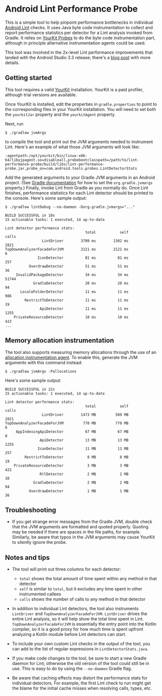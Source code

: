 Android Lint Performance Probe
===

This is a simple tool to help pinpoint performance bottlenecks in individual
[Android Lint](https://developer.android.com/studio/write/lint) checks. It uses Java byte code instrumentation to
collect and report performance statistics per detector for a Lint analysis invoked from Gradle. It relies on
[YourKit Probes](https://www.yourkit.com/docs/java/help/probe_class.jsp) to do the byte code instrumentation part,
although in principle alternative instrumentation agents could be used.

This tool was involved in the 2x-level Lint performance improvements that landed with the Android Studio 3.3 release;
there's a [blog post](https://link.medium.com/ppyrkiQEPV) with more details.


Getting started
---

This tool requires a valid [YourKit](https://www.yourkit.com/download/) installation. YourKit is a paid profiler,
although trial versions are available.

Once YourKit is installed, edit the properties in `gradle.properties` to point to the corresponding files in your
YourKit installation. You will need to set both the `yourkitJar` property and the `yourkitAgent` property.

Next, run
```
$ ./gradlew jvmArgs
```
to compile the tool and print out the JVM arguments needed to instrument Lint. Here's an example of what
those JVM arguments will look like:

```
-agentpath:/opt/yourkit/bin/linux-x86-64/libyjpagent.so=disableall,probebootclasspath=/path/to/lint-performance-probe/build/libs/lint-performance-probe.jar,probe_on=com.android.tools.probes.LintDetectorStats
```

Add the generated arguments to your Gradle JVM arguments in an Android project. (See [Gradle
documentation](https://docs.gradle.org/current/userguide/build_environment.html#sec:gradle_configuration_properties)
for how to set the `org.gradle.jvmargs` property.) Finally, invoke Lint from Gradle as you normally do. Once Lint
finishes, performance statistics for each Lint detector should be printed to the console. Here's some sample output:
```
$ ./gradlew lintDebug --no-daemon -Dorg.gradle.jvmargs="..."

BUILD SUCCESSFUL in 10s
15 actionable tasks: 1 executed, 14 up-to-date

Lint detector performance stats:
                                     total           self          calls
                 LintDriver        3709 ms        1302 ms           2821
TopDownAnalyzerFacadeForJVM        2121 ms        2121 ms              6
               IconDetector          81 ms          81 ms            257
           OverdrawDetector          51 ms          51 ms             36
     InvalidPackageDetector          34 ms          34 ms          51744
             GradleDetector          20 ms          20 ms             94
       LocaleFolderDetector          11 ms          11 ms            986
         RestrictToDetector          11 ms          11 ms             19
                ApiDetector          11 ms          11 ms           1255
    PrivateResourceDetector          10 ms          10 ms            422
...
```

Memory allocation instrumentation
---

The tool also supports measuring memory allocations through the use of an
[allocation instrumentation agent](https://github.com/google/allocation-instrumenter). To enable this, generate the JVM
arguments with this command instead:
```
$ ./gradlew jvmArgs -Pallocations
```

Here's some sample output:
```
BUILD SUCCESSFUL in 22s
15 actionable tasks: 1 executed, 14 up-to-date

Lint detector performance stats:
                                     total           self          calls
                 LintDriver        1473 MB         589 MB           2821
TopDownAnalyzerFacadeForJVM         770 MB         770 MB              6
     AppIndexingApiDetector          67 MB          67 MB              8
                ApiDetector          13 MB          13 MB           1255
               IconDetector          11 MB          11 MB            257
         RestrictToDetector           8 MB           8 MB             19
    PrivateResourceDetector           3 MB           3 MB            422
                RtlDetector           2 MB           2 MB             10
             GradleDetector           2 MB           2 MB             94
           OverdrawDetector           1 MB           1 MB             36
```


Troubleshooting
---

- If you get strange error messages from the Gradle JVM, double check that the JVM arguments are formatted
  and quoted properly. Quoting may be needed if there are spaces in the file paths, for example. Similarly,
  be aware that typos in the JVM arguments may cause YourKit to silently ignore the probe.


Notes and tips
---

- The tool will print out three columns for each detector:
  - `total` shows the total amount of time spent within any method in that detector
  - `self` is similar to `total`, but it excludes any time spent in other instrumented callees
  - `calls` shows the number of calls to any method in that detector

- In addition to individual Lint detectors, the tool also instruments `LintDriver` and `TopDownAnalyzerFacadeForJVM`.
  `LintDriver` drives the entire Lint analysis, so it will help show the total time spent in Lint.
  `TopDownAnalyzerFacadeForJVM` is essentially the entry point into the Kotlin compiler, so it is a good proxy for
  how much time is spent upfront analyzing a Kotlin module before Lint detectors can start.

- To include your own custom Lint checks in the output of the tool, you can add to the list of regular expressions
  in `LintDetectorStats.java`.

- If you make code changes to the tool, be sure to start a new Gradle daemon for Lint; otherwise the old version
  of the tool could still be in use. This is easy to do by using the `--no-daemon` Gradle flag.

- Be aware that caching effects may distort the performance stats for individual detectors.
  For example, the first Lint check to run might get the blame for the initial cache misses when resolving
  calls, types, etc.
